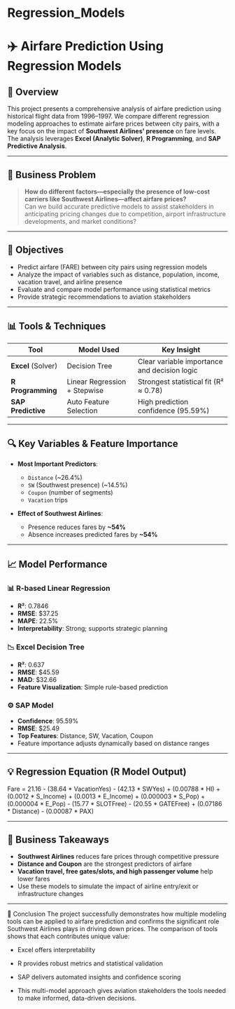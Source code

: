 # Regression_Models
# ✈️ Airfare Prediction Using Regression Models  

## 📝 Overview

This project presents a comprehensive analysis of airfare prediction using historical flight data from 1996–1997. We compare different regression modeling approaches to estimate airfare prices between city pairs, with a key focus on the impact of **Southwest Airlines' presence** on fare levels. The analysis leverages **Excel (Analytic Solver)**, **R Programming**, and **SAP Predictive Analysis**.

---

## 💼 Business Problem

> **How do different factors—especially the presence of low-cost carriers like Southwest Airlines—affect airfare prices?**  
> Can we build accurate predictive models to assist stakeholders in anticipating pricing changes due to competition, airport infrastructure developments, and market conditions?

---

## 🎯 Objectives

- Predict airfare (FARE) between city pairs using regression models  
- Analyze the impact of variables such as distance, population, income, vacation travel, and airline presence  
- Evaluate and compare model performance using statistical metrics  
- Provide strategic recommendations to aviation stakeholders

---

## 📊 Tools & Techniques

| Tool                 | Model Used                    | Key Insight                                      |
|----------------------|-------------------------------|--------------------------------------------------|
| **Excel** (Solver)   | Decision Tree                 | Clear variable importance and decision logic     |
| **R Programming**    | Linear Regression + Stepwise  | Strongest statistical fit (R² ≈ 0.78)            |
| **SAP Predictive**   | Auto Feature Selection        | High prediction confidence (95.59%)              |

---

## 🔍 Key Variables & Feature Importance
- **Most Important Predictors**:  
  - `Distance` (~26.4%)  
  - `SW` (Southwest presence) (~14.5%)  
  - `Coupon` (number of segments)  
  - `Vacation` trips  

- **Effect of Southwest Airlines**:  
  - Presence reduces fares by **~54%**  
  - Absence increases predicted fares by **~54%**

---

## 📈 Model Performance

### 📊 R-based Linear Regression
- **R²**: 0.7846  
- **RMSE**: $37.25  
- **MAPE**: 22.5%  
- **Interpretability**: Strong; supports strategic planning

### 📉 Excel Decision Tree
- **R²**: 0.637  
- **RMSE**: $45.59  
- **MAD**: $32.66  
- **Feature Visualization**: Simple rule-based prediction

### ⚙️ SAP Model
- **Confidence**: 95.59%  
- **RMSE**: $25.49  
- **Top Features**: Distance, SW, Vacation, Coupon  
- Feature importance adjusts dynamically based on distance ranges

---

## 💡 Regression Equation (R Model Output)
Fare = 21.16 - (38.64 * VacationYes) - (42.13 * SWYes) + (0.00788 * HI) + (0.0012 * S_Income) + (0.0013 * E_Income) + (0.000003 * S_Pop) + (0.000004 * E_Pop) - (15.77 * SLOTFree) - (20.55 * GATEFree) + (0.07186 * Distance) - (0.00087 * PAX)

---

## 🧠 Business Takeaways

- **Southwest Airlines** reduces fare prices through competitive pressure  
- **Distance and Coupon** are the strongest predictors of airfare  
- **Vacation travel, free gates/slots, and high passenger volume** help lower fares  
- Use these models to simulate the impact of airline entry/exit or infrastructure changes

---
📌 Conclusion
The project successfully demonstrates how multiple modeling tools can be applied to airfare prediction and confirms the significant role Southwest Airlines plays in driving down prices. The comparison of tools shows that each contributes unique value:

* Excel offers interpretability

* R provides robust metrics and statistical validation

* SAP delivers automated insights and confidence scoring

* This multi-model approach gives aviation stakeholders the tools needed to make informed, data-driven decisions.
